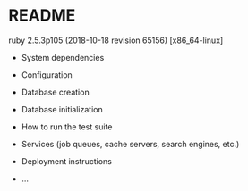 # README
ruby 2.5.3p105 (2018-10-18 revision 65156) [x86_64-linux]
* System dependencies

* Configuration

* Database creation

* Database initialization

* How to run the test suite

* Services (job queues, cache servers, search engines, etc.)

* Deployment instructions

* ...
